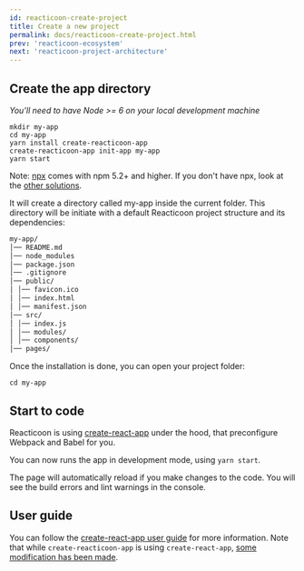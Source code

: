 ```yaml
---
id: reacticoon-create-project
title: Create a new project
permalink: docs/reacticoon-create-project.html
prev: 'reacticoon-ecosystem'
next: 'reacticoon-project-architecture'
---
```


## Create the app directory

_You’ll need to have Node >= 6 on your local development machine_

```cli
mkdir my-app
cd my-app
yarn install create-reacticoon-app
create-reacticoon-app init-app my-app
yarn start
```

Note: [npx](https://medium.com/@maybekatz/introducing-npx-an-npm-package-runner-55f7d4bd282b) comes with npm 5.2+ and higher.
If you don't have npx, look at the [other solutions](./getting-started).

It will create a directory called my-app inside the current folder.
This directory will be initiate with a default Reacticoon project structure and its dependencies:

```md
my-app/
│── README.md
│── node_modules
│── package.json
│── .gitignore
│── public/
│ │── favicon.ico
│ │── index.html
│ │── manifest.json
│── src/
│ │── index.js
│ │── modules/
│ │── components/
│── pages/
```

Once the installation is done, you can open your project folder:

```cli
cd my-app
```

## Start to code

Reacticoon is using [create-react-app](https://github.com/facebook/create-react-app) under the hood, that preconfigure Webpack and Babel for you.

You can now runs the app in development mode, using `yarn start`.

The page will automatically reload if you make changes to the code.
You will see the build errors and lint warnings in the console.

## User guide

You can follow the [create-react-app user guide](https://github.com/facebook/create-react-app/blob/master/packages/react-scripts/template/README.md) for more information.
Note that while `create-reacticoon-app` is using `create-react-app`, [some modification has been made](./config-overrides).

